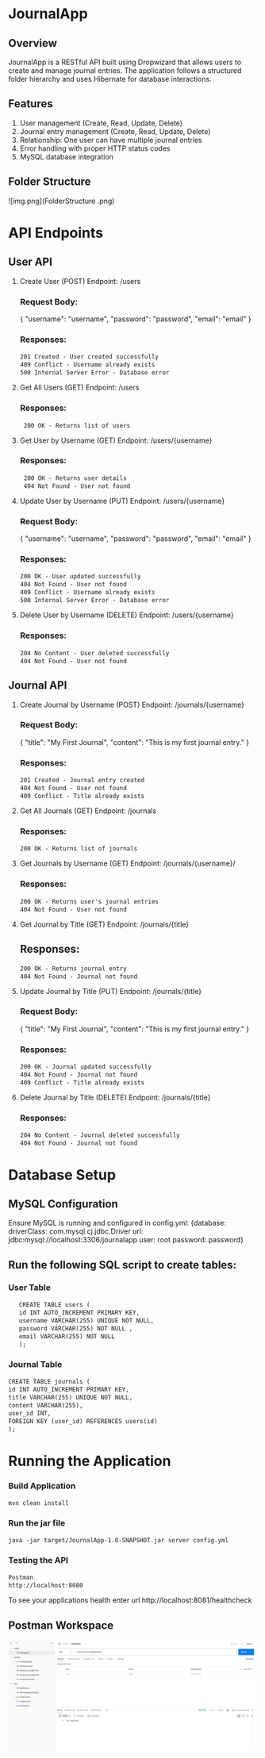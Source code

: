 # JournalApp

## Overview
JournalApp is a RESTful API built using Dropwizard that allows users to create and manage journal entries.
The application follows a structured folder hierarchy and uses Hibernate for database interactions.

## Features
1. User management (Create, Read, Update, Delete)
2. Journal entry management (Create, Read, Update, Delete)
3. Relationship: One user can have multiple journal entries
4. Error handling with proper HTTP status codes
5. MySQL database integration

## Folder Structure
![img.png](FolderStructure .png)


# API Endpoints
## User API

1. Create User (POST)
   Endpoint: /users
   ### Request Body:
   {
   "username": "username",
   "password": "password",
   "email": "email"
   }
   ### Responses:
       201 Created - User created successfully
       409 Conflict - Username already exists
       500 Internal Server Error - Database error

2. Get All Users (GET)
   Endpoint: /users
   ### Responses:
        200 OK - Returns list of users

3. Get User by Username (GET)
    Endpoint: /users/{username}
    ### Responses:
        200 OK - Returns user details
        404 Not Found - User not found

4. Update User by Username (PUT)
   Endpoint: /users/{username}
   ### Request Body:
   {
   "username": "username",
   "password": "password",
   "email": "email"
   }
   ### Responses:
       200 OK - User updated successfully
       404 Not Found - User not found
       409 Conflict - Username already exists
       500 Internal Server Error - Database error

5. Delete User by Username (DELETE)
   Endpoint: /users/{username}
   ### Responses:
       204 No Content - User deleted successfully
       404 Not Found - User not found

## Journal API

1. Create Journal by Username (POST)
    Endpoint: /journals/{username}
   ### Request Body:
   {
   "title": "My First Journal",
   "content": "This is my first journal entry."
   }
   ### Responses:
       201 Created - Journal entry created
       404 Not Found - User not found
       409 Conflict - Title already exists

2. Get All Journals (GET)
    Endpoint: /journals
    ###  Responses:
       200 OK - Returns list of journals

3. Get Journals by Username (GET)
   Endpoint: /journals/{username}/
   ### Responses:
       200 OK - Returns user's journal entries 
       404 Not Found - User not found

4. Get Journal by Title (GET)
   Endpoint: /journals/{title}
   ## Responses:
       200 OK - Returns journal entry
       404 Not Found - Journal not found

5. Update Journal by Title (PUT)
   Endpoint: /journals/{title}
    ### Request Body:
   {
   "title": "My First Journal",
   "content": "This is my first journal entry."
   }
    ### Responses:
       200 OK - Journal updated successfully
       404 Not Found - Journal not found
       409 Conflict - Title already exists

6. Delete Journal by Title (DELETE)
   Endpoint: /journals/{title}
   ### Responses:
       204 No Content - Journal deleted successfully
       404 Not Found - Journal not found
# Database Setup
  ## MySQL Configuration
  Ensure MySQL is running and configured in config.yml:
  {database:
  driverClass: com.mysql.cj.jdbc.Driver
  url: jdbc:mysql://localhost:3306/journalapp
  user: root
  password: password}
  ## Run the following SQL script to create tables:
  ### User Table 
       CREATE TABLE users (
       id INT AUTO_INCREMENT PRIMARY KEY,
       username VARCHAR(255) UNIQUE NOT NULL,
       password VARCHAR(255) NOT NULL ,
       email VARCHAR(255) NOT NULL
       ); 
### Journal Table 
    CREATE TABLE journals (
    id INT AUTO_INCREMENT PRIMARY KEY,
    title VARCHAR(255) UNIQUE NOT NULL,
    content VARCHAR(255),
    user_id INT,
    FOREIGN KEY (user_id) REFERENCES users(id)
    );


# Running the Application
### Build Application
    mvn clean install
### Run the jar file
    java -jar target/JournalApp-1.0-SNAPSHOT.jar server config.yml
### Testing the API
    Postman
    http://localhost:8080
To see your applications health enter url http://localhost:8081/healthcheck

## Postman Workspace 
![img.png](img.png)